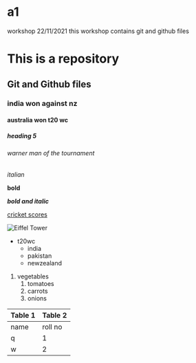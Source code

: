 # a1
workshop 22/11/2021 this workshop contains git and github files

# This is a repository 
## Git and Github files
### india won against nz
#### australia won t20 wc
##### heading 5
###### warner man of the tournament

*italian*

**bold**

***bold and italic***

[cricket scores](https://www.cricbuzz.com/)

![Eiffel Tower](https://static.toiimg.com/photo/80873764.cms)

* t20wc
    * india
    * pakistan
    * newzealand

1. vegetables
    1. tomatoes
    2. carrots
    3. onions

Table 1 | Table 2
--------|--------
name|roll no
q   |1
w   |2

